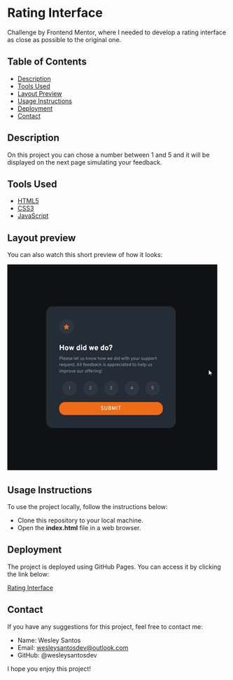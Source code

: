 # Rating Interface
 Challenge by Frontend Mentor, where I needed to develop a rating interface as close as possible to the original one.

## Table of Contents
- <a href="#description">Description</a>
- <a href="#tools-used">Tools Used</a>
- <a href="#layout-preview">Layout Preview</a>
- <a href="#usage-instructions">Usage Instructions</a>
- <a href="#deployment">Deployment</a>
- <a href="#contact">Contact</a>

## Description

On this project you can chose a number between 1 and 5 and it will be displayed on the next page simulating your feedback.

## Tools Used 

- <a href="https://developer.mozilla.org/pt-BR/docs/Web/HTML" target="_blank">HTML5</a>
- <a href="https://developer.mozilla.org/pt-BR/docs/Web/CSS" target="_blank">CSS3</a>
- <a href="https://developer.mozilla.org/pt-BR/docs/Web/JavaScript" target="_blank">JavaScript</a>

## Layout preview
You can also watch this short preview of how it looks:

<!-- ### Desktop -->
![Desktop Site](preview/rating-interface.gif)

## Usage Instructions
To use the project locally, follow the instructions below:

- Clone this repository to your local machine.
- Open the **index.html** file in a web browser.

## Deployment
The project is deployed using GitHub Pages. You can access it by clicking the link below:

<a href="https://wesleysantosdev.github.io/rating-interface/" target="_blank">Rating Interface</a>

## Contact
If you have any suggestions for this project, feel free to contact me:

- Name: Wesley Santos
- Email: wesleysantosdev@outlook.com
- GitHub: @wesleysantosdev

I hope you enjoy this project!